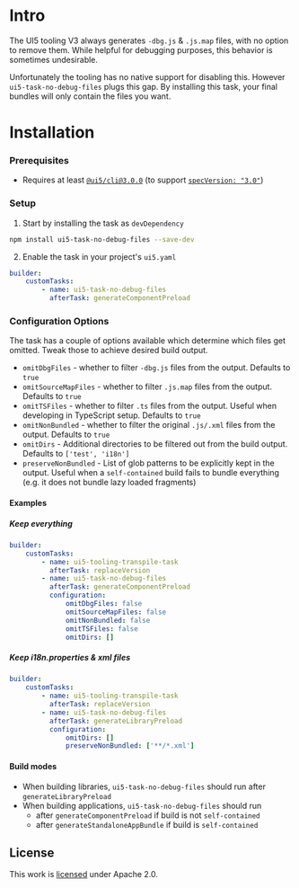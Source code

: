 # Intro

The UI5 tooling V3 always generates `-dbg.js` & `.js.map` files, with no option to remove them. While helpful for debugging purposes, this behavior is sometimes undesirable.

Unfortunately the tooling has no native support for disabling this. However `ui5-task-no-debug-files` plugs this gap. By installing this task, your final bundles will only contain the files you want.

# Installation

### Prerequisites

-   Requires at least [`@ui5/cli@3.0.0`](https://sap.github.io/ui5-tooling/v3/pages/CLI/) (to support [`specVersion: "3.0"`](https://sap.github.io/ui5-tooling/pages/Configuration/#specification-version-30))

### Setup

1. Start by installing the task as `devDependency`

```bash
npm install ui5-task-no-debug-files --save-dev
```

2. Enable the task in your project's `ui5.yaml`

```yaml
builder:
    customTasks:
        - name: ui5-task-no-debug-files
          afterTask: generateComponentPreload
```

### Configuration Options

The task has a couple of options available which determine which files get omitted. Tweak those to achieve desired build output.

-   `omitDbgFiles` - whether to filter `-dbg.js` files from the output. Defaults to `true`
-   `omitSourceMapFiles` - whether to filter `.js.map` files from the output. Defaults to `true`
-   `omitTSFiles` - whether to filter `.ts` files from the output. Useful when developing in TypeScript setup. Defaults to `true`
-   `omitNonBundled` - whether to filter the original `.js/.xml` files from the output. Defaults to `true`
-   `omitDirs` - Additional directories to be filtered out from the build output. Defaults to `['test', 'i18n']`
-   `preserveNonBundled` - List of glob patterns to be explicitly kept in the output. Useful when a `self-contained` build fails to bundle everything (e.g. it does not bundle lazy loaded fragments)

#### Examples

##### Keep everything

```yaml
builder:
    customTasks:
        - name: ui5-tooling-transpile-task
          afterTask: replaceVersion
        - name: ui5-task-no-debug-files
          afterTask: generateComponentPreload
          configuration:
              omitDbgFiles: false
              omitSourceMapFiles: false
              omitNonBundled: false
              omitTSFiles: false
              omitDirs: []
```

##### Keep i18n.properties & xml files

```yaml
builder:
    customTasks:
        - name: ui5-tooling-transpile-task
          afterTask: replaceVersion
        - name: ui5-task-no-debug-files
          afterTask: generateLibraryPreload
          configuration:
              omitDirs: []
              preserveNonBundled: ['**/*.xml']
```

#### Build modes

-   When building libraries, `ui5-task-no-debug-files` should run after `generateLibraryPreload`
-   When building applications, `ui5-task-no-debug-files` should run
    -   after `generateComponentPreload` if build is not `self-contained`
    -   after `generateStandaloneAppBundle` if build is `self-contained`

## License

This work is [licensed](../../LICENSE) under Apache 2.0.
